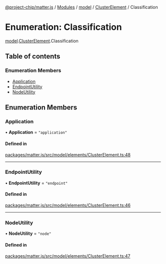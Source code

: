 [@project-chip/matter.js](../README.md) / [Modules](../modules.md) / [model](../modules/model.md) / [ClusterElement](../modules/model.ClusterElement.md) / Classification

# Enumeration: Classification

[model](../modules/model.md).[ClusterElement](../modules/model.ClusterElement.md).Classification

## Table of contents

### Enumeration Members

- [Application](model.ClusterElement.Classification.md#application)
- [EndpointUtility](model.ClusterElement.Classification.md#endpointutility)
- [NodeUtility](model.ClusterElement.Classification.md#nodeutility)

## Enumeration Members

### Application

• **Application** = ``"application"``

#### Defined in

[packages/matter.js/src/model/elements/ClusterElement.ts:48](https://github.com/project-chip/matter.js/blob/ac2c2688/packages/matter.js/src/model/elements/ClusterElement.ts#L48)

___

### EndpointUtility

• **EndpointUtility** = ``"endpoint"``

#### Defined in

[packages/matter.js/src/model/elements/ClusterElement.ts:46](https://github.com/project-chip/matter.js/blob/ac2c2688/packages/matter.js/src/model/elements/ClusterElement.ts#L46)

___

### NodeUtility

• **NodeUtility** = ``"node"``

#### Defined in

[packages/matter.js/src/model/elements/ClusterElement.ts:47](https://github.com/project-chip/matter.js/blob/ac2c2688/packages/matter.js/src/model/elements/ClusterElement.ts#L47)

